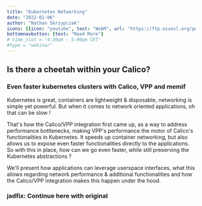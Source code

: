 ```yaml
---
title: "Kubernetes Networking"
date: "2022-02-06"
author: "Nathan Skrzypczak"
icons: [{icon: "youtube", text: "WebM", url: "https://ftp.osuosl.org/pub/fosdem/2022/D.network/kubernetes_networking_is_there_a_cheetah.webm"}, {icon: "file-pdf", color: "#F40F02", url: "https://fosdem.org/2022/schedule/event/kubernetes_networking_is_there_a_cheetah/attachments/slides/5080/export/events/attachments/kubernetes_networking_is_there_a_cheetah/slides/5080/FOSDEM_2022_Calico_VPP_is_there_a_cheetah_within_your_Calico.pdf"}]
bottomnavbutton: {text: "Read More"}
# time_slot = "4:30pm - 5:00pm CET"
#type = "webinar"
---
```


## **Is there a cheetah within your Calico?**

### Even faster kubernetes clusters with Calico, VPP and memif

Kubernetes is great, containers are lightweight & disposable, networking is simple yet powerful. But when it comes to network oriented applications, oh that can be slow !

That's how the Calico/VPP integration first came up, as a way to address performance bottlenecks, making VPP's performance the motor of Calico's functionalities in Kubernetes. It speeds up container networking, but also allows us to expose even faster functionalities directly to the applications. So with this in place, how can we go even faster, while still preserving the Kubernetes abstractions ?

<!--more-->

We'll present how applications can leverage userspace interfaces, what this allows regarding network performance & additional functionalities and how the Calico/VPP integration makes this happen under the hood.

### jadfix: Continue here with original

